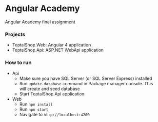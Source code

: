 # Angular Academy
Angular Academy final assignment

### Projects
- ToptalShop.Web: Angular 4 application
- ToptalShop.Api: ASP.NET WebApi application

### How to run
- Api
    - Make sure you have SQL Server (or SQL Server Express) installed
    - Run `update-database` command in Package manager console. This will create and seed database
    - Start ToptalShop.Api application
- Web
    - Run `npm install`
    - Run `npm start`
    - Navigate to `http://localhost:4200`


